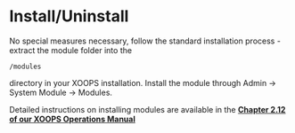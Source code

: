 # Install/Uninstall

No special measures necessary, follow the standard installation process - extract the module folder into the

```text
/modules
```

directory in your XOOPS installation. Install the module through Admin -&gt; System Module -&gt; Modules.

Detailed instructions on installing modules are available in the [**Chapter 2.12 of our XOOPS Operations Manual**](https://xoops.gitbook.io/xoops-operations-guide/)

